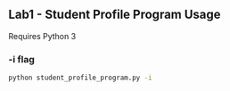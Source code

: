 
## Lab1 - Student Profile Program Usage

Requires Python 3

### -i flag
```sh
python student_profile_program.py -i 
```
